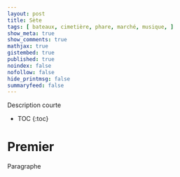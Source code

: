 ```yaml
---
layout: post
title: Sète
tags: [ bateaux, cimetière, phare, marché, musique, ]
show_meta: true
show_comments: true
mathjax: true
gistembed: true
published: true
noindex: false
nofollow: false
hide_printmsg: false
summaryfeed: false
---
```


Description courte

* TOC
{:toc}

# Premier

Paragraphe

<!--
vim: spell spelllang=fr
-->
